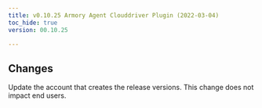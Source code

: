 ```yaml
---
title: v0.10.25 Armory Agent Clouddriver Plugin (2022-03-04)
toc_hide: true
version: 00.10.25

---
```


## Changes

Update the account that creates the release versions. This change does not impact end users.
